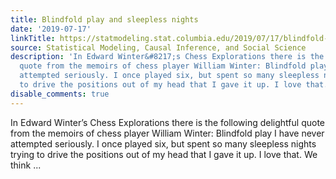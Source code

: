 ```yaml
---
title: Blindfold play and sleepless nights
date: '2019-07-17'
linkTitle: https://statmodeling.stat.columbia.edu/2019/07/17/blindfold-play-and-sleepless-nights/
source: Statistical Modeling, Causal Inference, and Social Science
description: 'In Edward Winter&#8217;s Chess Explorations there is the following delightful
  quote from the memoirs of chess player William Winter: Blindfold play I have never
  attempted seriously. I once played six, but spent so many sleepless nights trying
  to drive the positions out of my head that I gave it up. I love that. We think ...'
disable_comments: true
---
```

In Edward Winter&#8217;s Chess Explorations there is the following delightful quote from the memoirs of chess player William Winter: Blindfold play I have never attempted seriously. I once played six, but spent so many sleepless nights trying to drive the positions out of my head that I gave it up. I love that. We think ...